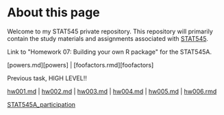 About this page
================

Welcome to my STAT545 private repository. This repository will primarily contain the study materials and assignments associated with [STAT545][Stat545Link]. 

Link to "Homework 07: Building your own R package" for the STAT545A.

[powers.md][powers] \| [foofactors.rmd][foofactors]  

Previous task, HIGH LEVEL!!

[hw001.md][hw001.md] \| [hw002.md][hw002.md] \| [hw003.md][hw003.md] \| [hw004.md][hw004.md] \| [hw005.md][hw005.md] \| [hw006.rmd][hw006.md]  

[STAT545A_participation][STAT545A_participation]

[hw001.md]: https://github.com/STAT545-UBC-students/hw01-zeeva85/blob/master/hw01_gapminder.md
[hw002.md]: https://github.com/STAT545-UBC-students/hw02-zeeva85/blob/master/hw02_gapminder.md
[hw003.md]: https://github.com/STAT545-UBC-students/hw03-zeeva85/blob/master/hw03_gapminder.md
[hw004.md]: https://github.com/STAT545-UBC-students/hw04-zeeva85/blob/master/hw04_gapmider.md
[hw005.md]: https://github.com/STAT545-UBC-students/hw05-zeeva85/blob/master/hw05_gapminder.md
[hw006.md]: https://github.com/STAT545-UBC-students/hw06-zeeva85/blob/master/hwo6.md


[STAT545A_participation]: https://github.com/zeeva85/STAT545A_participation
[Stat545Link]: http://stat545.com/Classroom/  

